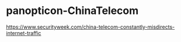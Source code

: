 # panopticon-ChinaTelecom

https://www.securityweek.com/china-telecom-constantly-misdirects-internet-traffic
